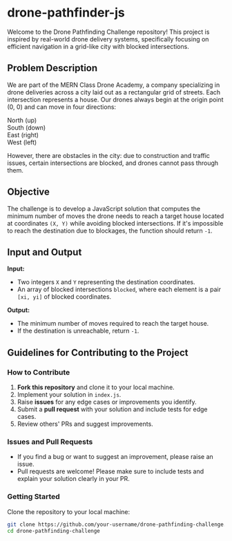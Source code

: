 # drone-pathfinder-js

Welcome to the Drone Pathfinding Challenge repository! This project is inspired by real-world drone delivery systems, specifically focusing on efficient navigation in a grid-like city with blocked intersections. 

## Problem Description

We are part of the MERN Class Drone Academy, a company specializing in drone deliveries across a city laid out as a rectangular grid of streets. Each intersection represents a house. Our drones always begin at the origin point (0, 0) and can move in four directions:

North (up)  <br>
South (down) <br>
East (right)  <br>
West (left)  <br>

However, there are obstacles in the city: due to construction and traffic issues, certain intersections are blocked, and drones cannot pass through them.

## Objective

The challenge is to develop a JavaScript solution that computes the minimum number of moves the drone needs to reach a target house located at coordinates `(X, Y)` while avoiding blocked intersections. If it's impossible to reach the destination due to blockages, the function should return `-1`.

## Input and Output

**Input:**
- Two integers `X` and `Y` representing the destination coordinates.
- An array of blocked intersections `blocked`, where each element is a pair `[xi, yi]` of blocked coordinates.

**Output:**
- The minimum number of moves required to reach the target house.
- If the destination is unreachable, return `-1`.



## Guidelines for Contributing to the Project

### How to Contribute

1. **Fork this repository** and clone it to your local machine.
2. Implement your solution in `index.js`.
3. Raise **issues** for any edge cases or improvements you identify.
4. Submit a **pull request** with your solution and include tests for edge cases.
5. Review others' PRs and suggest improvements.

### Issues and Pull Requests

- If you find a bug or want to suggest an improvement, please raise an issue.
- Pull requests are welcome! Please make sure to include tests and explain your solution clearly in your PR.

### Getting Started

Clone the repository to your local machine:

```bash
git clone https://github.com/your-username/drone-pathfinding-challenge.git
cd drone-pathfinding-challenge
